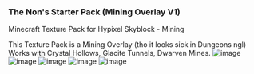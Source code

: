 ### The Non's Starter Pack (Mining Overlay V1)

Minecraft Texture Pack for Hypixel Skyblock - Mining

This Texture Pack is a Mining Overlay (tho it looks sick in Dungeons ngl)
Works with Crystal Hollows, Glacite Tunnels, Dwarven Mines.
![image](https://github.com/user-attachments/assets/fdb257a7-0e99-4d58-b2bb-33cf3c8ca3d7)
![image](https://github.com/user-attachments/assets/f6ca6490-595d-411d-aaad-476617dc29e2)
![image](https://github.com/user-attachments/assets/c1dbb7a0-7078-4389-ae71-4c2570e96544)
![image](https://github.com/user-attachments/assets/a43e5574-fea8-4f7d-86b3-89113bdef5e3)
![image](https://github.com/user-attachments/assets/eb484eb7-da29-43e8-91be-db727374f9b9)
